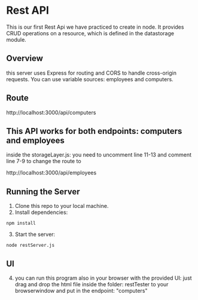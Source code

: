 # Rest API

This is our first Rest Api we have practiced to create in node. It provides CRUD operations on a resource, which is defined in the datastorage module.

## Overview

this server uses Express for routing and CORS to handle cross-origin requests. You can use variable sources: employees and computers.

## Route

http://localhost:3000/api/computers

## This API works for both endpoints: computers and employees

inside the storageLayer.js: you need to uncomment line 11-13 and comment line 7-9
to change the route to

http://localhost:3000/api/employees

## Running the Server

1. Clone this repo to your local machine.
2. Install dependencies:

```shell
npm install
```

3. Start the server:

```shell
node restServer.js
```

## UI

4. you can run this program also in your browser with the provided UI: just drag and drop the html file inside the folder: restTester to your browserwindow and put in the endpoint: "computers"
